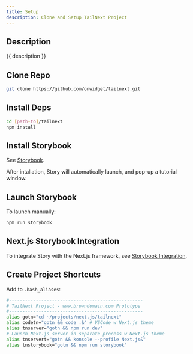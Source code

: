 ```yaml
---
title: Setup
description: Clone and Setup TailNext Project
---
```


## Description

{{ description }}

## Clone Repo

```bash
git clone https://github.com/onwidget/tailnext.git
```

## Install Deps

```bash
cd [path-to]/tailnext
npm install
```

## Install Storybook

See [Storybook](../../../tooling/apps/storybook/index.md).

After intallation, Story will automatically launch, and pop-up a tutorial window.

## Launch Storybook

To launch manually:

```bash
npm run storybook
```

## Next.js Storybook Integration 

To integrate Story with the Next.js framework, see [Storybook Integration](../../../tech/frameworks/next/storybook-for-next.md).

## Create Project Shortcuts
 
 Add to `.bash_aliases`:

```sh
#--------------------------------------------------
# TailNext Project - www.browndomain.com Prototype
#--------------------------------------------------
alias gotn="cd ~/projects/next.js/tailnext" 
alias codetn="gotn && code .&" # VSCode w Next.js theme
alias tnserver="gotn && npm run dev"
# Launch Next.js server in separate process w Next.js theme
alias tnservert="gotn && konsole --profile Next.js&" 
alias tnstorybook="gotn && npm run storybook"
```


